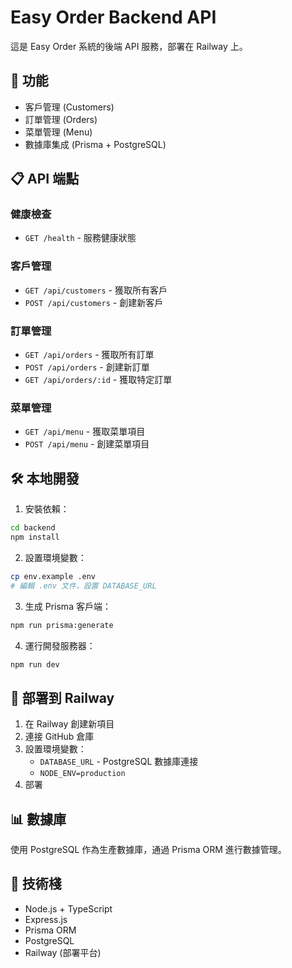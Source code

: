 # Easy Order Backend API

這是 Easy Order 系統的後端 API 服務，部署在 Railway 上。

## 🚀 功能

- 客戶管理 (Customers)
- 訂單管理 (Orders)
- 菜單管理 (Menu)
- 數據庫集成 (Prisma + PostgreSQL)

## 📋 API 端點

### 健康檢查
- `GET /health` - 服務健康狀態

### 客戶管理
- `GET /api/customers` - 獲取所有客戶
- `POST /api/customers` - 創建新客戶

### 訂單管理
- `GET /api/orders` - 獲取所有訂單
- `POST /api/orders` - 創建新訂單
- `GET /api/orders/:id` - 獲取特定訂單

### 菜單管理
- `GET /api/menu` - 獲取菜單項目
- `POST /api/menu` - 創建菜單項目

## 🛠 本地開發

1. 安裝依賴：
```bash
cd backend
npm install
```

2. 設置環境變數：
```bash
cp env.example .env
# 編輯 .env 文件，設置 DATABASE_URL
```

3. 生成 Prisma 客戶端：
```bash
npm run prisma:generate
```

4. 運行開發服務器：
```bash
npm run dev
```

## 🚀 部署到 Railway

1. 在 Railway 創建新項目
2. 連接 GitHub 倉庫
3. 設置環境變數：
   - `DATABASE_URL` - PostgreSQL 數據庫連接
   - `NODE_ENV=production`
4. 部署

## 📊 數據庫

使用 PostgreSQL 作為生產數據庫，通過 Prisma ORM 進行數據管理。

## 🔧 技術棧

- Node.js + TypeScript
- Express.js
- Prisma ORM
- PostgreSQL
- Railway (部署平台)
